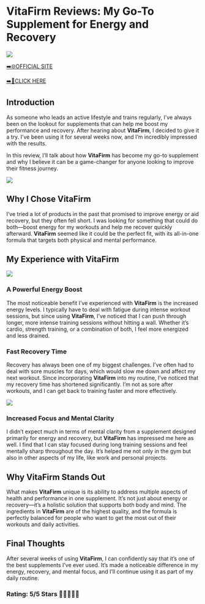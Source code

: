 # **VitaFirm Reviews**: My Go-To Supplement for Energy and Recovery

[![](https://static.vecteezy.com/system/resources/thumbnails/019/896/014/small/buy-now-gradient-button-with-cart-symbol-buy-now-illustration-png.png)](https://edetoop.top/lander/sugarpreland-1/vitafirm.html) 

[➡️🌐OFFICIAL SITE](https://edetoop.top/lander/sugarpreland-1/vitafirm.html) 

[➡️🔗CLICK HERE](https://edetoop.top/lander/sugarpreland-1/vitafirm.html) 


## Introduction

As someone who leads an active lifestyle and trains regularly, I’ve always been on the lookout for supplements that can help me boost my performance and recovery. After hearing about **VitaFirm**, I decided to give it a try. I’ve been using it for several weeks now, and I’m incredibly impressed with the results.

In this review, I’ll talk about how **VitaFirm** has become my go-to supplement and why I believe it can be a game-changer for anyone looking to improve their fitness journey.

[![](https://wallpapers.com/images/hd/red-order-now-button-udg4jcj4arvn8b0n-2.png)](https://edetoop.top/lander/sugarpreland-1/vitafirm.html)  

## Why I Chose **VitaFirm**

I’ve tried a lot of products in the past that promised to improve energy or aid recovery, but they often fell short. I was looking for something that could do both—boost energy for my workouts and help me recover quickly afterward. **VitaFirm** seemed like it could be the perfect fit, with its all-in-one formula that targets both physical and mental performance.

## My Experience with **VitaFirm**

[![](https://static.vecteezy.com/system/resources/thumbnails/019/896/014/small/buy-now-gradient-button-with-cart-symbol-buy-now-illustration-png.png)](https://edetoop.top/lander/sugarpreland-1/vitafirm.html)

### A Powerful Energy Boost

The most noticeable benefit I’ve experienced with **VitaFirm** is the increased energy levels. I typically have to deal with fatigue during intense workout sessions, but since using **VitaFirm**, I’ve noticed that I can push through longer, more intense training sessions without hitting a wall. Whether it’s cardio, strength training, or a combination of both, I feel more energized and less drained.

### Fast Recovery Time

Recovery has always been one of my biggest challenges. I’ve often had to deal with sore muscles for days, which would slow me down and affect my next workout. Since incorporating **VitaFirm** into my routine, I’ve noticed that my recovery time has shortened significantly. I’m not as sore after workouts, and I can get back to training faster and more effectively.

[![](https://wallpapers.com/images/hd/red-order-now-button-udg4jcj4arvn8b0n-2.png)](https://edetoop.top/lander/sugarpreland-1/vitafirm.html)  

### Increased Focus and Mental Clarity

I didn’t expect much in terms of mental clarity from a supplement designed primarily for energy and recovery, but **VitaFirm** has impressed me here as well. I find that I can stay focused during long training sessions and feel mentally sharp throughout the day. It’s helped me not only in the gym but also in other aspects of my life, like work and personal projects.

## Why **VitaFirm** Stands Out

What makes **VitaFirm** unique is its ability to address multiple aspects of health and performance in one supplement. It’s not just about energy or recovery—it’s a holistic solution that supports both body and mind. The ingredients in **VitaFirm** are of the highest quality, and the formula is perfectly balanced for people who want to get the most out of their workouts and daily activities.

## Final Thoughts

After several weeks of using **VitaFirm**, I can confidently say that it’s one of the best supplements I’ve ever used. It’s made a noticeable difference in my energy, recovery, and mental focus, and I’ll continue using it as part of my daily routine.

### Rating: 5/5 Stars 🌟🌟🌟🌟🌟
